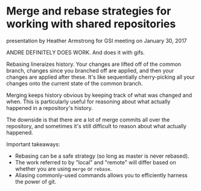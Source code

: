 # Merge and rebase strategies for working with shared repositories
presentation by Heather Armstrong for GSI meeting on January 30, 2017

ANDRE DEFINITELY DOES WORK. And does it with gifs.

Rebasing lineraizes history. Your changes are lifted off of the common branch, changes since you branched off are applied, and then your changes are applied after these. It's like sequentially cherry-picking all your changes onto the current state of the common branch.

Merging keeps history obvious by keeping track of what was changed and when. This is particularly useful for reasoning about what actually happened in a repository's history.

  The downside is that there are a lot of merge commits all over the repository, and sometimes it's still difficult to reason about what actually happened.

Important takeaways: 
* Rebasing can be a safe strategy (so long as master is never rebased).
* The work referred to by "local" and "remote" will differ based on whether you are using `merge` or `rebase`.
* Aliasing commonly-used commands allows you to efficiently harness the power of git.
